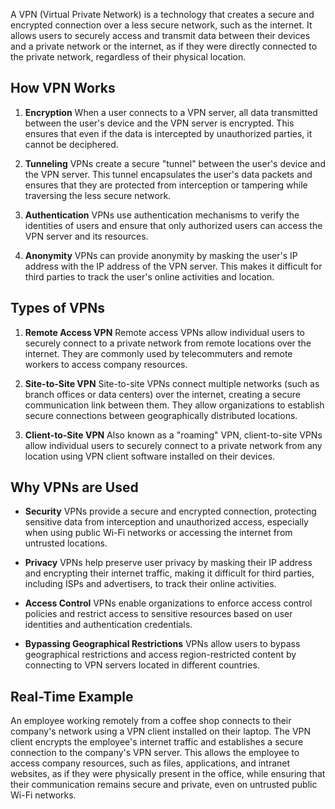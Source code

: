 A VPN (Virtual Private Network) is a technology that creates a secure and encrypted connection over a less secure network, such as the internet. It allows users to securely access and transmit data between their devices and a private network or the internet, as if they were directly connected to the private network, regardless of their physical location.

## How VPN Works

1. **Encryption** When a user connects to a VPN server, all data transmitted between the user's device and the VPN server is encrypted. This ensures that even if the data is intercepted by unauthorized parties, it cannot be deciphered.

2. **Tunneling** VPNs create a secure "tunnel" between the user's device and the VPN server. This tunnel encapsulates the user's data packets and ensures that they are protected from interception or tampering while traversing the less secure network.

3. **Authentication** VPNs use authentication mechanisms to verify the identities of users and ensure that only authorized users can access the VPN server and its resources.

4. **Anonymity** VPNs can provide anonymity by masking the user's IP address with the IP address of the VPN server. This makes it difficult for third parties to track the user's online activities and location.

## Types of VPNs

1. **Remote Access VPN** Remote access VPNs allow individual users to securely connect to a private network from remote locations over the internet. They are commonly used by telecommuters and remote workers to access company resources.

2. **Site-to-Site VPN** Site-to-site VPNs connect multiple networks (such as branch offices or data centers) over the internet, creating a secure communication link between them. They allow organizations to establish secure connections between geographically distributed locations.

3. **Client-to-Site VPN** Also known as a "roaming" VPN, client-to-site VPNs allow individual users to securely connect to a private network from any location using VPN client software installed on their devices.

## Why VPNs are Used

- **Security** VPNs provide a secure and encrypted connection, protecting sensitive data from interception and unauthorized access, especially when using public Wi-Fi networks or accessing the internet from untrusted locations.

- **Privacy** VPNs help preserve user privacy by masking their IP address and encrypting their internet traffic, making it difficult for third parties, including ISPs and advertisers, to track their online activities.

- **Access Control** VPNs enable organizations to enforce access control policies and restrict access to sensitive resources based on user identities and authentication credentials.

- **Bypassing Geographical Restrictions** VPNs allow users to bypass geographical restrictions and access region-restricted content by connecting to VPN servers located in different countries.

## Real-Time Example

An employee working remotely from a coffee shop connects to their company's network using a VPN client installed on their laptop. The VPN client encrypts the employee's internet traffic and establishes a secure connection to the company's VPN server. This allows the employee to access company resources, such as files, applications, and intranet websites, as if they were physically present in the office, while ensuring that their communication remains secure and private, even on untrusted public Wi-Fi networks.